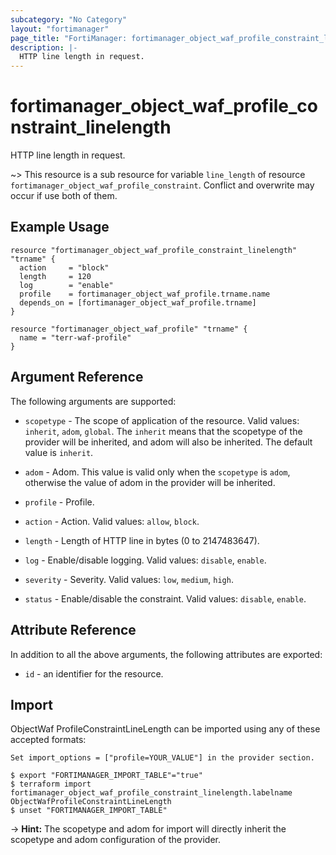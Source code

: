 ```yaml
---
subcategory: "No Category"
layout: "fortimanager"
page_title: "FortiManager: fortimanager_object_waf_profile_constraint_linelength"
description: |-
  HTTP line length in request.
---
```


# fortimanager_object_waf_profile_constraint_linelength
HTTP line length in request.

~> This resource is a sub resource for variable `line_length` of resource `fortimanager_object_waf_profile_constraint`. Conflict and overwrite may occur if use both of them.



## Example Usage

```hcl
resource "fortimanager_object_waf_profile_constraint_linelength" "trname" {
  action     = "block"
  length     = 120
  log        = "enable"
  profile    = fortimanager_object_waf_profile.trname.name
  depends_on = [fortimanager_object_waf_profile.trname]
}

resource "fortimanager_object_waf_profile" "trname" {
  name = "terr-waf-profile"
}
```

## Argument Reference


The following arguments are supported:

* `scopetype` - The scope of application of the resource. Valid values: `inherit`, `adom`, `global`. The `inherit` means that the scopetype of the provider will be inherited, and adom will also be inherited. The default value is `inherit`.
* `adom` - Adom. This value is valid only when the `scopetype` is `adom`, otherwise the value of adom in the provider will be inherited.
* `profile` - Profile.

* `action` - Action. Valid values: `allow`, `block`.

* `length` - Length of HTTP line in bytes (0 to 2147483647).
* `log` - Enable/disable logging. Valid values: `disable`, `enable`.

* `severity` - Severity. Valid values: `low`, `medium`, `high`.

* `status` - Enable/disable the constraint. Valid values: `disable`, `enable`.



## Attribute Reference

In addition to all the above arguments, the following attributes are exported:
* `id` - an identifier for the resource.

## Import

ObjectWaf ProfileConstraintLineLength can be imported using any of these accepted formats:
```
Set import_options = ["profile=YOUR_VALUE"] in the provider section.

$ export "FORTIMANAGER_IMPORT_TABLE"="true"
$ terraform import fortimanager_object_waf_profile_constraint_linelength.labelname ObjectWafProfileConstraintLineLength
$ unset "FORTIMANAGER_IMPORT_TABLE"
```
-> **Hint:** The scopetype and adom for import will directly inherit the scopetype and adom configuration of the provider.
